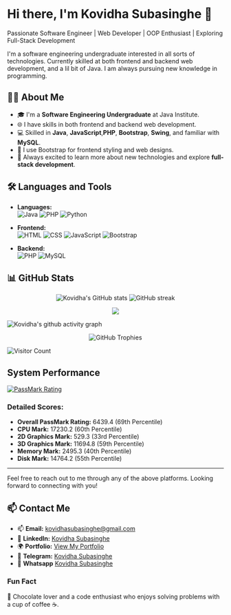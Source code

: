 # Hi there, I'm Kovidha Subasinghe 👋
Passionate Software Engineer | Web Developer | OOP Enthusiast | Exploring Full-Stack Development

I'm a software engineering undergraduate interested in all sorts of technologies. Currently skilled at both frontend and backend web development, and a lil bit of Java. I am always pursuing new knowledge in programming.

## 🧑‍💻 About Me

- 🎓 I'm a **Software Engineering Undergraduate** at Java Institute.
- 🌐 I have skills in both frontend and backend web development.
- 💻 Skilled in **Java**, **JavaScript**,**PHP**, **Bootstrap**, **Swing**, and familiar with **MySQL**.
- 🎨 I use Bootstrap for frontend styling and web designs.
- 🚀 Always excited to learn more about new technologies and explore **full-stack development**.

## 🛠️ Languages and Tools

- **Languages:**  
  ![Java](https://img.shields.io/badge/Java-ED8B00?style=for-the-badge&logo=java&logoColor=white)
  ![PHP](https://img.shields.io/badge/PHP-777BB4?style=for-the-badge&logo=php&logoColor=white)
  ![Python](https://img.shields.io/badge/Python-3776AB?style=for-the-badge&logo=python&logoColor=white)

- **Frontend:**  
  ![HTML](https://img.shields.io/badge/HTML5-E34F26?style=for-the-badge&logo=html5&logoColor=white)
  ![CSS](https://img.shields.io/badge/CSS3-1572B6?style=for-the-badge&logo=css3&logoColor=white)
  ![JavaScript](https://img.shields.io/badge/JavaScript-F7DF1E?style=for-the-badge&logo=javascript&logoColor=black)
  ![Bootstrap](https://img.shields.io/badge/Bootstrap-563D7C?style=for-the-badge&logo=bootstrap&logoColor=white)

- **Backend:**  
  ![PHP](https://img.shields.io/badge/PHP-777BB4?style=for-the-badge&logo=php&logoColor=white)
  ![MySQL](https://img.shields.io/badge/MySQL-4479A1?style=for-the-badge&logo=mysql&logoColor=white)


## 📊 GitHub Stats
<p align="center">
  <img src="https://github-readme-stats.vercel.app/api?username=RogueChocoholic&show_icons=true&theme=radical" alt="Kovidha's GitHub stats" />
<img src="https://github-readme-streak-stats.herokuapp.com/?user=RogueChocoholic&theme=radical" alt="GitHub streak"  />
</p>
<p align="center">
<img align='center' src="https://github-readme-stats.vercel.app/api/top-langs/?username=RogueChocoholic&layout=compact" />
</p>

![Kovidha's github activity graph](https://github-readme-activity-graph.vercel.app/graph?username=RogueChocoholic&theme=radical)

<p align="center">
<img src="https://github-profile-trophy.vercel.app/?username=RogueChocoholic&theme=radical&no-frame=true&margin-w=10" alt="GitHub Trophies" />
</p>

![Visitor Count](https://komarev.com/ghpvc/?username=RogueChocoholic&color=blue)


## System Performance

[![PassMark Rating](https://www.passmark.com/baselines/V10/images/215416653483.png)](https://www.passmark.com/baselines/V11/display.php?id=215416653483)

### Detailed Scores:
- **Overall PassMark Rating:** 6439.4 (69th Percentile)
- **CPU Mark:** 17230.2 (60th Percentile)
- **2D Graphics Mark:** 529.3 (33rd Percentile)
- **3D Graphics Mark:** 11694.8 (59th Percentile)
- **Memory Mark:** 2495.3 (40th Percentile)
- **Disk Mark:** 14764.2 (55th Percentile)

<!-- Add your profile picture later:
<img src="URL_TO_YOUR_PROFILE_PICTURE" alt="Kovidha Subasinghe" width="200"/>
-->

---

Feel free to reach out to me through any of the above platforms. Looking forward to connecting with you!


## 📫 Contact Me

- 📫 **Email:** [kovidhasubasinghe@gmail.com](mailto:kovidhasubasinghe@gmail.com)
- 💼 **LinkedIn:** [Kovidha Subasinghe](https://www.linkedin.com/in/kovidha-subasinghe)
- 🌍 **Portfolio:** [View My Portfolio](https://roguechocoholic-test-portfolio.vercel.app)
- 💬 **Telegram:** [Kovidha Subasinghe](https://t.me/RogueChocoholic)
- 📱 **Whatsapp** [Kovidha Subasinghe](https://wa.me/message/UKXKP62H4BLDJ1)


### Fun Fact
🍫 Chocolate lover and a code enthusiast who enjoys solving problems with a cup of coffee ☕.

<!---
RogueChocoholic/RogueChocoholic is a ✨ special ✨ repository because its `README.md` (this file) appears on your GitHub profile.
You can click the Preview link to take a look at your changes.
--->
